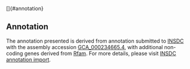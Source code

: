 []{#annotation}

Annotation
----------

The annotation presented is derived from annotation submitted to
[INSDC](http://www.insdc.org) with the assembly accession
[GCA\_000234665.4](http://www.ebi.ac.uk/ena/data/view/GCA_000234665.4),
with additional non-coding genes derived from
[Rfam](http://rfam.xfam.org/). For more details, please visit [INSDC
annotation
import](http://ensemblgenomes.org/info/data/insdc_annotation).

